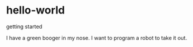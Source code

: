 # hello-world
getting started


I have a green booger in my nose. I want to program a robot to take it out.
